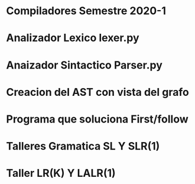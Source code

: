 # Compiladores Semestre 2020-1
# Analizador Lexico lexer.py
# Anaizador Sintactico Parser.py
# Creacion del AST con vista del grafo
# Programa que soluciona First/follow
# Talleres Gramatica SL Y SLR(1)
# Taller LR(K) Y LALR(1)
